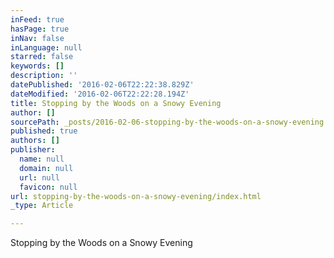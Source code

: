 ```yaml
---
inFeed: true
hasPage: true
inNav: false
inLanguage: null
starred: false
keywords: []
description: ''
datePublished: '2016-02-06T22:22:38.829Z'
dateModified: '2016-02-06T22:22:28.194Z'
title: Stopping by the Woods on a Snowy Evening
author: []
sourcePath: _posts/2016-02-06-stopping-by-the-woods-on-a-snowy-evening.md
published: true
authors: []
publisher:
  name: null
  domain: null
  url: null
  favicon: null
url: stopping-by-the-woods-on-a-snowy-evening/index.html
_type: Article

---
```

Stopping by the Woods on a Snowy Evening